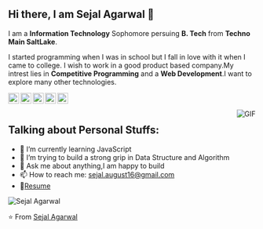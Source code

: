 
## Hi there, I am Sejal Agarwal 👋

I am a **Information Technology** Sophomore persuing **B. Tech** from **Techno Main SaltLake**.

I started programming when I was in school  but I fall in love with it when I came to college. I wish to work in a good product based company.My intrest lies in **Competitive Programming** and a **Web Development**.I want to explore many other technologies.

<a href="https://www.linkedin.com/in/sejal-agarwal-912494189/">
  <img align="left" alt="Sejal's LinkdeIN" width="22px" src="https://cdn.jsdelivr.net/npm/simple-icons@v3/icons/linkedin.svg" />
</a>
<a href="https://codeforces.com/profile/Sejs16">
  <img align="left" alt="Sejal's Codeforces" width="22px" src="https://cdn.jsdelivr.net/npm/simple-icons@v3/icons/codeforces.svg" />
</a>
<a href="https://leetcode.com/sej16/">
  <img align="left" alt="Abhinav's Leetcode" width="22px" src="https://cdn.jsdelivr.net/npm/simple-icons@v3/icons/leetcode.svg" />
</a>
<a href="https://www.codechef.com/users/sejal_16">
  <img align="left" alt="Sejal's Codechef" width="22px" src="https://cdn.jsdelivr.net/npm/simple-icons@v3/icons/codechef.svg" />
</a>
<a href="https://www.hackerearth.com/@sejal.august16">
  <img align="left" alt="Sejal's Hackerearth" width="22px" src="https://cdn.jsdelivr.net/npm/simple-icons@v3/icons/hackerearth.svg" />
</a>

<br />
<br />

<img align="right" alt="GIF" src="https://media2.giphy.com/media/3o7bu6rpK7GL2KWlO0/giphy.gif">
 
## **Talking about Personal Stuffs:**

- 🌱 I’m currently learning JavaScript
- 🔭 I’m trying to build a strong grip in  Data Structure and Algorithm
- 💬 Ask me about anything,I am happy to build
- 📫 How to reach me: sejal.august16@gmail.com
- 📝[Resume](https://docs.google.com/document/d/1F9YWQtEo1DHjwG19STxY-fZMv4HGYCqW_2C_I0KGTOw/edit?usp=sharing)


![Sejal Agarwal](https://github-readme-stats.vercel.app/api?username=Sejal16&show_icons=true&hide_border=true)

⭐️ From [Sejal Agarwal](https://github.com/Sejal16)
  
